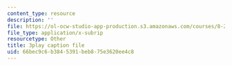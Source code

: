```yaml
---
content_type: resource
description: ''
file: https://ol-ocw-studio-app-production.s3.amazonaws.com/courses/8-20-introduction-to-special-relativity-january-iap-2021/66bec9c6b3845391beb875e3620ee4c8_v5jffYzm5pg.vtt
file_type: application/x-subrip
resourcetype: Other
title: 3play caption file
uid: 66bec9c6-b384-5391-beb8-75e3620ee4c8
---
```

